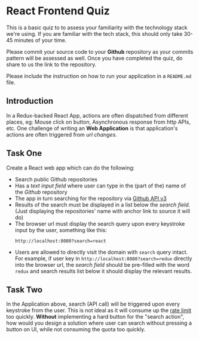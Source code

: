 # React Frontend Quiz
This is a basic quiz to to assess your familiarity with the technology stack we're using. If you are familiar with the tech stack, this should only take 30-45 minutes of your time.

Please commit your source code to your **Github** repository as your commits pattern will be assessed as well. Once you have completed the quiz, do share to us the link to the repository.

Please include the instruction on how to run your application in a `README.md` file.

## Introduction
In a Redux-backed React App, actions are often dispatched from different places, eg: Mouse click on button, Asynchronous response from http APIs, etc. One challenge of writing an __Web Application__ is that application's actions are often triggered from _url changes_. 

## Task One
Create a React web app which can do the following:
- Search public Github repositories
- Has a _text input field_ where user can type in the (part of the) name of the _Github_ repository
- The app in turn searching for the repository via [Github API v3](https://developer.github.com/v3/)
- Results of the search must be displayed in a list below the _search field_. (Just displaying the repositories' name with anchor link to source it will do)
- The browser url must display the search query upon every keystroke input by the user, something like this:
	```
	http://localhost:8080?search=react
	```
- Users are allowed to directly visit the domain with `search` query intact. For example, if user key in `http://localhost:8080?search=redux` directly into the browser url, the _search field_ should be pre-filled with the word `redux` and search results list below it should display the relevant results.

## Task Two
In the Application above, search (API call) will be triggered upon every keystroke from the user. This is not ideal as it will consume up the [rate limit](https://developer.github.com/v3/#increasing-the-unauthenticated-rate-limit-for-oauth-applications) too quickly. __Without__ implementing a hard button for the "search action", how would you design a solution where user can search without pressing a button on UI, while not consuming the quota too quickly.